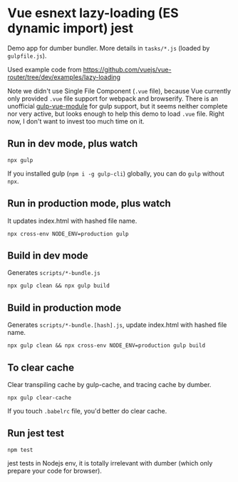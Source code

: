 # Vue esnext lazy-loading (ES dynamic import) jest

Demo app for dumber bundler. More details in `tasks/*.js` (loaded by `gulpfile.js`).

Used example code from https://github.com/vuejs/vue-router/tree/dev/examples/lazy-loading

Note we didn't use Single File Component (`.vue` file), because Vue currently only provided `.vue` file support for webpack and browserify. There is an unofficial [gulp-vue-module](https://github.com/pandao/gulp-vue-module) for gulp support, but it seems neither complete nor very active, but looks enough to help this demo to load `.vue` file. Right now, I don't want to invest too much time on it.

## Run in dev mode, plus watch
```
npx gulp
```

If you installed gulp (`npm i -g gulp-cli`) globally, you can do `gulp` without `npx`.

## Run in production mode, plus watch

It updates index.html with hashed file name.
```
npx cross-env NODE_ENV=production gulp
```

## Build in dev mode

Generates `scripts/*-bundle.js`
```
npx gulp clean && npx gulp build
```

## Build in production mode

Generates `scripts/*-bundle.[hash].js`, update index.html with hashed file name.
```
npx gulp clean && npx cross-env NODE_ENV=production gulp build
```

## To clear cache

Clear transpiling cache by gulp-cache, and tracing cache by dumber.
```
npx gulp clear-cache
```
If you touch `.babelrc` file, you'd better do clear cache.

## Run jest test
```
npm test
```

jest tests in Nodejs env, it is totally irrelevant with dumber (which only prepare your code for browser).

